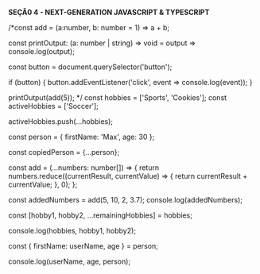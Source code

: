**SEÇÃ0 4 - NEXT-GENERATION JAVASCRIPT & TYPESCRIPT**

/*const add = (a:number, b: number = 1) => a + b;

const printOutput: (a: number | string) => void = output => console.log(output);

const button = document.querySelector('button');

if (button) {
    button.addEventListener('click', event => console.log(event));
}

printOutput(add(5));
*/
const hobbies = ['Sports', 'Cookies'];
const activeHobbies = ['Soccer'];

activeHobbies.push(...hobbies); 

const person = {
    firstName: 'Max',
    age: 30
};

const copiedPerson = {...person};

const add = (...numbers: number[]) => {
    return numbers.reduce((currentResult, currentValue) => {
        return currentResult + currentValue;
    }, 0);
};

const addedNumbers = add(5, 10, 2, 3.7);
console.log(addedNumbers);

const [hobby1, hobby2, ...remainingHobbies] = hobbies;

console.log(hobbies, hobby1, hobby2);

const { firstName: userName, age } = person;

console.log(userName, age, person);